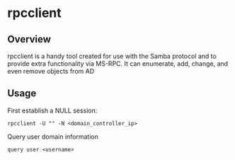 # rpcclient

## Overview

rpcclient is a handy tool created for use with the Samba protocol and to provide extra functionality via MS-RPC. It can enumerate, add, change, and even remove objects from AD

## Usage 

First establish a NULL session:

    rpcclient -U "" -N <domain_controller_ip>

Query user domain information

    query user <username>